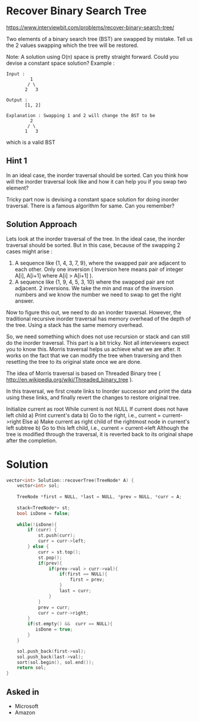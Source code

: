 # Recover Binary Search Tree

https://www.interviewbit.com/problems/recover-binary-search-tree/

Two elements of a binary search tree (BST) are swapped by mistake.
Tell us the 2 values swapping which the tree will be restored.

 Note:
A solution using O(n) space is pretty straight forward. Could you devise a constant space solution? 
Example :

```
Input : 
         1
        / \
       2   3

Output : 
       [1, 2]

Explanation : Swapping 1 and 2 will change the BST to be 
         2
        / \
       1   3
```
which is a valid BST

## Hint 1
In an ideal case, the inorder traversal should be sorted. Can you think how will the inorder traversal look like and how it can help you if you swap two element?

Tricky part now is devising a constant space solution for doing inorder traversal. There is a famous algorithm for same. Can you remember?

## Solution Approach

Lets look at the inorder traversal of the tree. 
In the ideal case, the inorder traversal should be sorted. But in this case, because of the swapping 2 cases might arise : 
1) A sequence like {1, 4, 3, 7, 9}, where the swapped pair are adjacent to each other. Only one inversion ( Inversion here means pair of integer A[i], A[i+1] where A[i] > A[i+1] ).
2) A sequence like {1, 9, 4, 5, 3, 10} where the swapped pair are not adjacent. 2 inversions. We take the min and max of the inversion numbers and we know the number we need to swap to get the right answer.

Now to figure this out, we need to do an inorder traversal. However, the traditional recursive inorder traversal has memory overhead of the depth of the tree.
Using a stack has the same memory overhead.

So, we need something which does not use recursion or stack and can still do the inorder traversal. This part is a bit tricky. Not all interviewers expect you to know this. 
Morris traversal helps us achieve what we are after. It works on the fact that we can modify the tree when traversing and then resetting the tree to its original state once we are done.

The idea of Morris traversal is based on Threaded Binary tree ( http://en.wikipedia.org/wiki/Threaded_binary_tree ).

In this traversal, we first create links to Inorder successor and print the data using these links, and finally revert the changes to restore original tree.

Initialize current as root
While current is not NULL
If current does not have left child
a) Print current's data
b) Go to the right, i.e., current = current->right
Else
a) Make current as right child of the rightmost node in current's left subtree
b) Go to this left child, i.e., current = current->left
Although the tree is modified through the traversal, it is reverted back to its original shape after the completion.




# Solution
```cpp
vector<int> Solution::recoverTree(TreeNode* A) {
    vector<int> sol;
    
    TreeNode *first = NULL, *last = NULL, *prev = NULL, *curr = A;
    
    stack<TreeNode*> st;
    bool isDone = false;
    
    while(!isDone){
        if (curr) {
            st.push(curr);
            curr = curr->left;
        } else {
            curr = st.top();
            st.pop();
            if(prev){
                if(prev->val > curr->val){
                    if(first == NULL){
                        first = prev;
                    }    
                    last = curr;
                }
            }
            prev = curr;
            curr = curr->right;
        }
        if(st.empty() &&  curr == NULL){
           isDone = true; 
        }
    }

    sol.push_back(first->val);
    sol.push_back(last->val);
    sort(sol.begin(), sol.end());
    return sol;
}
```

## Asked in

* Microsoft
* Amazon


